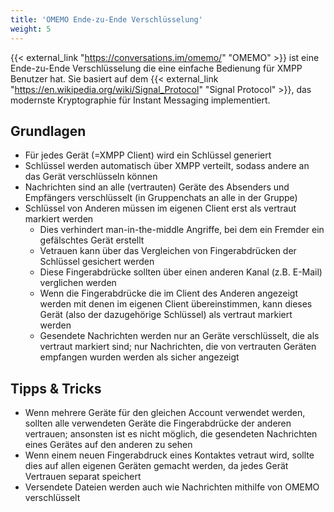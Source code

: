 ```yaml
---
title: 'OMEMO Ende-zu-Ende Verschlüsselung'
weight: 5
---
```


{{< external_link "https://conversations.im/omemo/" "OMEMO" >}} ist eine Ende-zu-Ende Verschlüsselung die eine einfache Bedienung für XMPP Benutzer hat. Sie basiert auf dem {{< external_link "https://en.wikipedia.org/wiki/Signal_Protocol" "Signal Protocol" >}}, das modernste Kryptographie für Instant Messaging implementiert.

## Grundlagen

* Für jedes Gerät (=XMPP Client) wird ein Schlüssel generiert
* Schlüssel werden automatisch über XMPP verteilt, sodass andere an das Gerät verschlüsseln können
* Nachrichten sind an alle (vertrauten) Geräte des Absenders und Empfängers verschlüsselt (in Gruppenchats an alle in der Gruppe)
* Schlüssel von Anderen müssen im eigenen Client erst als vertraut markiert werden
	- Dies verhindert man-in-the-middle Angriffe, bei dem ein Fremder ein gefälschtes Gerät erstellt
	- Vetrauen kann über das Vergleichen von Fingerabdrücken der Schlüssel gesichert werden
	- Diese Fingerabdrücke sollten über einen anderen Kanal (z.B. E-Mail) verglichen werden
	- Wenn die Fingerabdrücke die im Client des Anderen angezeigt werden mit denen im eigenen Client übereinstimmen, kann dieses Gerät (also der dazugehörige Schlüssel) als vertraut markiert werden
	- Gesendete Nachrichten werden nur an Geräte verschlüsselt, die als vertraut markiert sind; nur Nachrichten, die von vertrauten Geräten empfangen wurden werden als sicher angezeigt

## Tipps & Tricks

* Wenn mehrere Geräte für den gleichen Account verwendet werden, sollten alle verwendeten Geräte die Fingerabdrücke der anderen vertrauen; ansonsten ist es nicht möglich, die gesendeten Nachrichten eines Gerätes auf den anderen zu sehen
* Wenn einem neuen Fingerabdruck eines Kontaktes vetraut wird, sollte dies auf allen eigenen Geräten gemacht werden, da jedes Gerät Vertrauen separat speichert
* Versendete Dateien werden auch wie Nachrichten mithilfe von OMEMO verschlüsselt
